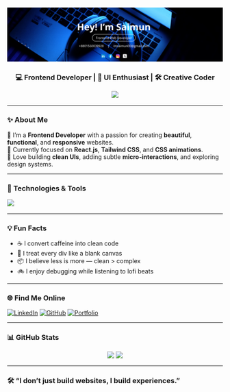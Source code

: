 <p align="center">
  <img src="assets/github-cover 1.png" alt="Cover" />
</p>

<h3 align="center">💻 Frontend Developer | 🎨 UI Enthusiast | 🛠️ Creative Coder</h3>

<p align="center">
  <img src="https://readme-typing-svg.herokuapp.com?font=Fira+Code&weight=600&size=24&pause=1000&color=00C7FF&center=true&vCenter=true&width=435&lines=Crafting+Pixel-perfect+UIs...;Breathing+life+into+designs;Scroll.+Hover.+Click.+Feel+the+Difference."/>
</p>

---

### ✨ About Me

🔭 I’m a **Frontend Developer** with a passion for creating **beautiful**, **functional**, and **responsive** websites.  
🎯 Currently focused on **React.js**, **Tailwind CSS**, and **CSS animations**.  
📱 Love building **clean UIs**, adding subtle **micro-interactions**, and exploring design systems.

---

### 🔧 Technologies & Tools

<p align="left">
  <img src="https://skillicons.dev/icons?i=html,css,js,react,tailwind,figma,vscode,github" />
</p>

---

### 💡 Fun Facts

- ☕ I convert caffeine into clean code  
- 🎨 I treat every div like a blank canvas  
- 📦 I believe less is more — clean > complex  
- 🚲 I enjoy debugging while listening to lofi beats

---

### 🌐 Find Me Online

[![LinkedIn](https://img.shields.io/badge/LinkedIn-blue?logo=linkedin&style=for-the-badge)](https://linkedin.com/in/imsaimun00)
[![GitHub](https://img.shields.io/badge/GitHub-000?logo=github&style=for-the-badge)](https://github.com/imsaimun00)
[![Portfolio](https://img.shields.io/badge/Portfolio-222?style=for-the-badge&logo=firefox-browser)](https://your-portfolio-link.com)

---

### 📊 GitHub Stats

<p align="center">
  <img src="https://github-readme-stats.vercel.app/api?username=imsaimun00&show_icons=true&theme=radical" width="48%" />
  <img src="https://github-readme-streak-stats.herokuapp.com/?user=imsaimun00&theme=radical" width="48%" />
</p>

---

### 🛠️ “I don’t just build websites, I build experiences.”

